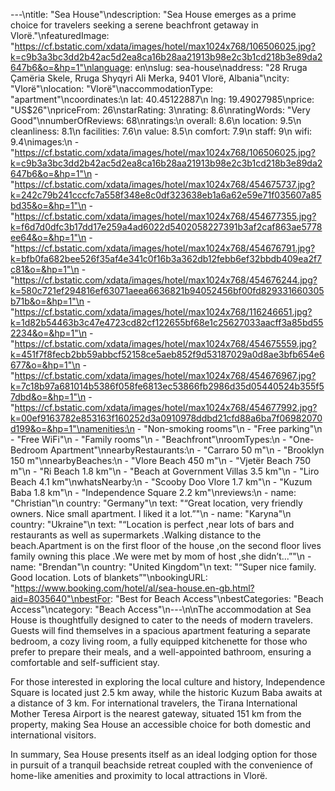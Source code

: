---\ntitle: "Sea House"\ndescription: "Sea House emerges as a prime choice for travelers seeking a serene beachfront getaway in Vlorë."\nfeaturedImage: "https://cf.bstatic.com/xdata/images/hotel/max1024x768/106506025.jpg?k=c9b3a3bc3dd2b42ac5d2ea8ca16b28aa21913b98e2c3b1cd218b3e89da2647b6&o=&hp=1"\nlanguage: en\nslug: sea-house\naddress: "28 Rruga Çamëria Skele, Rruga Shyqyri Ali Merka, 9401 Vlorë, Albania"\ncity: "Vlorë"\nlocation: "Vlorë"\naccommodationType: "apartment"\ncoordinates:\n  lat: 40.45122887\n  lng: 19.49027985\nprice: "US$26"\npriceFrom: 26\nstarRating: 3\nrating: 8.6\nratingWords: "Very Good"\nnumberOfReviews: 68\nratings:\n  overall: 8.6\n  location: 9.5\n  cleanliness: 8.1\n  facilities: 7.6\n  value: 8.5\n  comfort: 7.9\n  staff: 9\n  wifi: 9.4\nimages:\n  - "https://cf.bstatic.com/xdata/images/hotel/max1024x768/106506025.jpg?k=c9b3a3bc3dd2b42ac5d2ea8ca16b28aa21913b98e2c3b1cd218b3e89da2647b6&o=&hp=1"\n  - "https://cf.bstatic.com/xdata/images/hotel/max1024x768/454675737.jpg?k=242c79b241cccfc7a558f348e8c0df323638eb1a6a62e59e71f035607a85bd35&o=&hp=1"\n  - "https://cf.bstatic.com/xdata/images/hotel/max1024x768/454677355.jpg?k=f6d7d0dfc3b17dd17e259a4ad6022d5402058227391b3af2caf863ae5778ee64&o=&hp=1"\n  - "https://cf.bstatic.com/xdata/images/hotel/max1024x768/454676791.jpg?k=bfb0fa682bee526f35af4e341c0f16b3a362db12febb6ef32bbdb409ea2f7c81&o=&hp=1"\n  - "https://cf.bstatic.com/xdata/images/hotel/max1024x768/454676244.jpg?k=580c721ef294816ef63071aeea6636821b94052456bf00fd829331660305b71b&o=&hp=1"\n  - "https://cf.bstatic.com/xdata/images/hotel/max1024x768/116246651.jpg?k=1d82b54463b3c47e4723cd82cf122655bf68e1c25627033aacff3a85bd552234&o=&hp=1"\n  - "https://cf.bstatic.com/xdata/images/hotel/max1024x768/454675559.jpg?k=451f7f8fecb2bb59abbcf52158ce5aeb852f9d53187029a0d8ae3bfb654e6677&o=&hp=1"\n  - "https://cf.bstatic.com/xdata/images/hotel/max1024x768/454676967.jpg?k=7c18b97a681014b5386f058fe6813ec53866fb2986d35d05440524b355f57dbd&o=&hp=1"\n  - "https://cf.bstatic.com/xdata/images/hotel/max1024x768/454677992.jpg?k=00ef9163782e853163f160252d3a0910978ddbd21cfd88a6ba7f06982070d199&o=&hp=1"\namenities:\n  - "Non-smoking rooms"\n  - "Free parking"\n  - "Free WiFi"\n  - "Family rooms"\n  - "Beachfront"\nroomTypes:\n  - "One-Bedroom Apartment"\nnearbyRestaurants:\n  - "Carraro 50 m"\n  - "Brooklyn 150 m"\nnearbyBeaches:\n  - "Vlore Beach 450 m"\n  - "Vjetër Beach 750 m"\n  - "Ri Beach 1.8 km"\n  - "Beach at Government Villas 3.5 km"\n  - "Liro Beach 4.1 km"\nwhatsNearby:\n  - "Scooby Doo Vlore 1.7 km"\n  - "Kuzum Baba 1.8 km"\n  - "Independence Square 2.2 km"\nreviews:\n  - name: "Christian"\n    country: "Germany"\n    text: "“Great location, very friendly owners. Nice small apartment. I liked it a lot.”"\n  - name: "Karyna"\n    country: "Ukraine"\n    text: "“Location is perfect ,near lots of bars and restaurants as well as supermarkets .Walking distance to the beach.Apartment is on the first floor of the house ,on the second floor lives family owning this place .We were met by mom of host ,she didn’t...”"\n  - name: "Brendan"\n    country: "United Kingdom"\n    text: "“Super nice family. Good location. Lots of blankets”"\nbookingURL: "https://www.booking.com/hotel/al/sea-house.en-gb.html?aid=8035640"\nbestFor: "Best for Beach Access"\nbestCategories: "Beach Access"\ncategory: "Beach Access"\n---\n\nThe accommodation at Sea House is thoughtfully designed to cater to the needs of modern travelers. Guests will find themselves in a spacious apartment featuring a separate bedroom, a cozy living room, a fully equipped kitchenette for those who prefer to prepare their meals, and a well-appointed bathroom, ensuring a comfortable and self-sufficient stay.

For those interested in exploring the local culture and history, Independence Square is located just 2.5 km away, while the historic Kuzum Baba awaits at a distance of 3 km. For international travelers, the Tirana International Mother Teresa Airport is the nearest gateway, situated 151 km from the property, making Sea House an accessible choice for both domestic and international visitors.

In summary, Sea House presents itself as an ideal lodging option for those in pursuit of a tranquil beachside retreat coupled with the convenience of home-like amenities and proximity to local attractions in Vlorë.